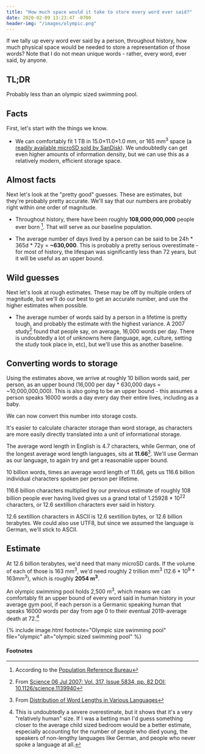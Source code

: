 ```yaml
---
title: "How much space would it take to store every word ever said?"
date: 2020-02-09 13:23:47 -0700
header-img: "/images/olympic.png"
---
```


If we tally up every word ever said by a person, throughout history, how much physical space would be needed to store a representation of those words? Note that I do not mean unique words - rather, every word, ever said, by anyone. 

## TL;DR

Probably less than an olympic sized swimming pool.

## Facts

First, let's start with the things we know. 

* We can comfortably fit 1 TB in 15.0×11.0×1.0 mm, or 165 mm<sup>3</sup> space (a [readily available microSD sold by SanDisk](https://www.amazon.com/SanDisk-Extreme-microSD-UHS-I-Adapter/dp/B07PBY4VD5)). We undoubtedly can get even higher amounts of information density, but we can use this as a relatively modern, efficient storage space.

## Almost facts

Next let's look at the "pretty good" guesses. These are estimates, but they're probably pretty accurate. We'll say that our numbers are probably right within one order of magnitude.

* Throughout history, there have been roughly **108,000,000,000** people ever born [^1]. That will serve as our baseline population.

* The average number of days lived by a person can be said to be 24h * 365d * 72y = **~630,000**. This is probably a pretty serious overestimate - for most of history, the lifespan was significantly less than 72 years, but it will be useful as an upper bound.

## Wild guesses

Next let's look at rough estimates. These may be off by multiple orders of magnitude, but we'll do our best to get an accurate number, and use the higher estimates when possible.

* The average number of words said by a person in a lifetime is pretty tough, and probably the estimate with the highest variance. A 2007 study[^2] found that people say, on average, 16,000 words per day. There is undoubtedly a lot of unknowns here (language, age, culture, setting the study took place in, etc), but we'll use this as another baseline.

## Converting words to storage 

Using the estimates above, we arrive at roughly 10 billion words said, per person, as an upper bound (16,000 per day \* 630,000 days = \~10,000,000,000). This is also going to be an upper bound - this assumes a person speaks 16000 words a day every day their entire lives, including as a baby. 

We can now convert this number into storage costs.

It's easier to calculate character storage than word storage, as characters are more easily directly translated into a unit of informational storage.

The average word length in English is 4.7 characters, while German, one of the longest average word length languages, sits at **11.66**[^3]. We'll use German as our language, to again try and get a reasonable upper bound.

10 billion words, times an average word length of 11.66, gets us 116.6 billion individual characters spoken per person per lifetime.

116.6 billion characters multiplied by our previous estimate of roughly 108 billion people ever having lived gives us a grand total of 1.25928 * 10<sup>22</sup> characters, or 12.6 sextillion characters ever said in history.

12.6 sextillion characters in ASCII is 12.6 sextillion bytes, or 12.6 billion terabytes. We could also use UTF8, but since we assumed the language is German, we'll stick to ASCII.

## Estimate

At 12.6 billion terabytes, we'd need that many microSD cards. If the volume of each of those is 163 mm<sup>3</sup>, we'd need roughly 2 trillion mm<sup>3</sup> (12.6 * 10<sup>9</sup> * 163mm<sup>3</sup>), which is roughly **2054 m<sup>3</sup>**.

An olympic swimming pool holds 2,500 m<sup>3</sup>, which means we can comfortably fit an upper bound of every word said in human history in your average gym pool, if each person is a Germanic speaking human that speaks 16000 words per day from age 0 to their eventual 2019-average death at 72.[^4]

{% include image.html footnote="Olympic size swimming pool" file="olympic" alt="olympic sized swimming pool" %}

#### Footnotes

[^1]: According to the [Population Reference Bureau](https://www.prb.org/howmanypeoplehaveeverlivedonearth/)

[^2]: From [Science  06 Jul 2007: Vol. 317, Issue 5834, pp. 82 DOI: 10.1126/science.1139940](https://science.sciencemag.org/content/317/5834/82.full)

[^3]: From [Distribution of Word Lengths in Various Languages](http://www.ravi.io/language-word-lengths)

[^4]: This is undoubtedly a severe overestimate, but it shows that it's a very "relatively human" size. If I was a betting man I'd guess something closer to the average child sized bedroom would be a better estimate, especially accounting for the number of people who died young, the speakers of non-lengthy languages like German, and people who never spoke a language at all.
